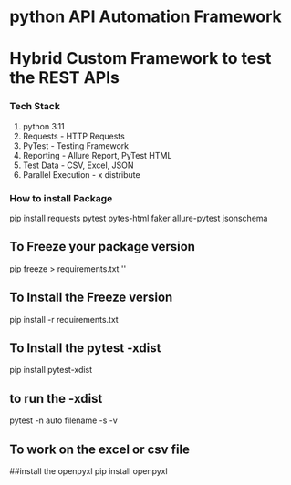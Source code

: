 # python API Automation Framework
# Hybrid Custom Framework to test the REST APIs

### Tech Stack
1. python 3.11
2. Requests - HTTP Requests
3. PyTest - Testing Framework
4. Reporting - Allure Report, PyTest HTML
5. Test Data - CSV, Excel, JSON
6. Parallel Execution - x distribute

### How to install Package
pip  install requests pytest pytes-html faker allure-pytest jsonschema

## To Freeze your package version
pip freeze > requirements.txt ''

## To Install the Freeze version
pip install -r requirements.txt

## To Install the pytest -xdist
pip install pytest-xdist

## to run the -xdist
pytest -n auto filename -s -v

## To work on the excel or csv file
##install the openpyxl
pip install openpyxl